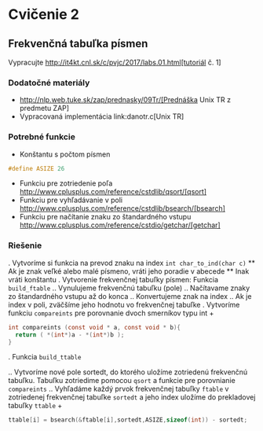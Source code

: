 # Cvičenie 2

## Frekvenčná tabuľka písmen

Vypracujte http://it4kt.cnl.sk/c/pvjc/2017/labs.01.html[tutoriál č. 1]

### Dodatočné materiály

* http://nlp.web.tuke.sk/zap/prednasky/09Tr/[Prednáška Unix TR z predmetu ZAP]
* Vypracovaná implementácia link:danotr.c[Unix TR]


### Potrebné funkcie

* Konštantu s počtom písmen

```c    
#define ASIZE 26
```



    
* Funkciu pre zotriedenie poľa http://www.cplusplus.com/reference/cstdlib/qsort/[qsort]
* Funkciu pre vyhľadávanie v poli http://www.cplusplus.com/reference/cstdlib/bsearch/[bsearch]
* Funkciu pre načítanie znaku zo štandardného vstupu http://www.cplusplus.com/reference/cstdio/getchar/[getchar]

### Riešenie

. Vytvoríme si funkcia na prevod znaku na index `int char_to_ind(char c)`
    ** Ak je znak veľké alebo malé písmeno, vráti jeho poradie v abecede
    ** Inak vráti konštantu
. Vytvorenie frekvenčnej tabuľky písmen: Funkcia `build_ftable`
.. Vynulujeme frekvenčnú tabuľku (pole)
.. Načítavame znaky zo štandardného vstupu až do konca
.. Konvertujeme znak na index
.. Ak je index v poli, zväčšíme jeho hodnotu vo frekvenčnej tabuľke
. Vytvoríme funkciu `compareints` pre porovnanie dvoch smerníkov typu int
+
```c    
int compareints (const void * a, const void * b){
  return ( *(int*)a - *(int*)b );
}
```
. Funkcia `build_ttable`

.. Vytvoríme nové pole sortedt, do ktorého uložíme zotriedenú frekvenčnú tabuľku. Tabuľku zotriedime pomocou `qsort` a funkcie pre porovnianie `compareints`
.. Vyhľadáme každý prvok frekvenčnej tabuľky `ftable`  v zotriedenej frekvenčnej tabuľke `sortedt` a jeho index uložíme do prekladovej tabuľky `ttable`
+
```c
ttable[i] = bsearch(&ftable[i],sortedt,ASIZE,sizeof(int)) - sortedt;
```
